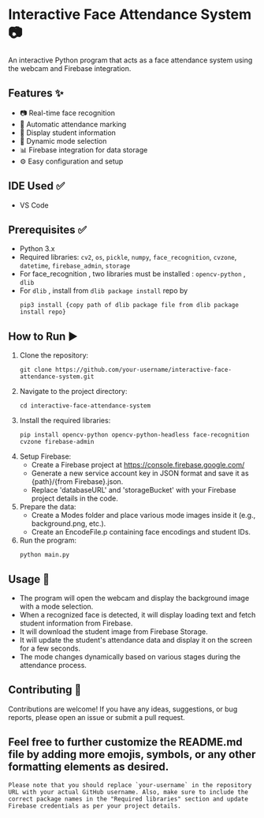# Interactive Face Attendance System 📷

An interactive Python program that acts as a face attendance system using the webcam and Firebase integration.

## Features ✨

- 📷 Real-time face recognition
- 📅 Automatic attendance marking
- 📝 Display student information
- 🔄 Dynamic mode selection
- 📊 Firebase integration for data storage
- ⚙️ Easy configuration and setup

## IDE Used ✅

- VS Code


## Prerequisites ✅

- Python 3.x
- Required libraries: `cv2`, `os`, `pickle`, `numpy`, `face_recognition`, `cvzone`, `datetime`, `firebase_admin`, `storage`
- For face_recognition , two libraries must be installed : `opencv-python` , `dlib`
- For `dlib` , install from `dlib package install` repo by
  ```shell
  pip3 install {copy path of dlib package file from dlib package install repo}

## How to Run ▶️

1. Clone the repository:
   ```shell
   git clone https://github.com/your-username/interactive-face-attendance-system.git
2. Navigate to the project directory:
   ```shell
   cd interactive-face-attendance-system
3. Install the required libraries:
   ```shell
   pip install opencv-python opencv-python-headless face-recognition cvzone firebase-admin
4. Setup Firebase:
   - Create a Firebase project at https://console.firebase.google.com/
   - Generate a new service account key in JSON format and save it as {path}/{from Firebase}.json.
   - Replace 'databaseURL' and 'storageBucket' with your Firebase project details in the code.
5. Prepare the data:
   - Create a Modes folder and place various mode images inside it (e.g., background.png, etc.).
   - Create an EncodeFile.p containing face encodings and student IDs.
6. Run the program:
   ```shell
   python main.py

## Usage 🎯
- The program will open the webcam and display the background image with a mode selection.
- When a recognized face is detected, it will display loading text and fetch student information from Firebase.
- It will download the student image from Firebase Storage.
- It will update the student's attendance data and display it on the screen for a few seconds.
- The mode changes dynamically based on various stages during the attendance process.

## Contributing 👥
Contributions are welcome! If you have any ideas, suggestions, or bug reports, please open an issue or submit a pull request.


## Feel free to further customize the README.md file by adding more emojis, symbols, or any other formatting elements as desired.

```shell
Please note that you should replace `your-username` in the repository URL with your actual GitHub username. Also, make sure to include the correct package names in the "Required libraries" section and update Firebase credentials as per your project details.
